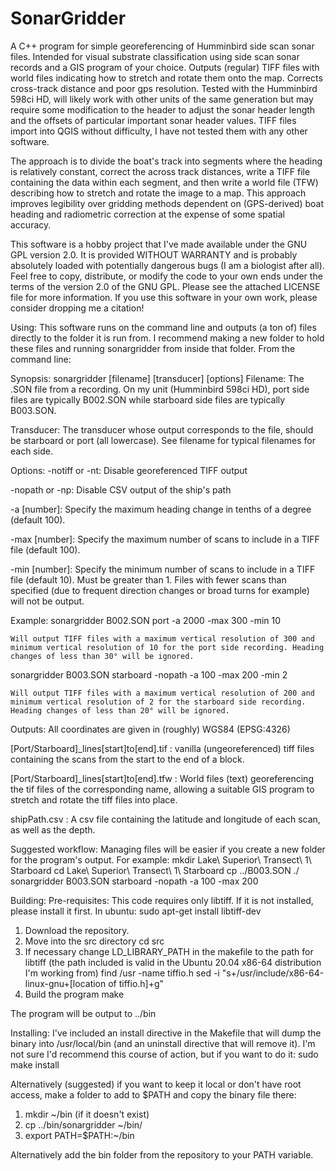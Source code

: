 # SonarGridder
A C++ program for simple georeferencing of Humminbird side scan sonar files. Intended for visual substrate classification using side scan sonar records and a GIS program of your choice. Outputs (regular) TIFF files with world files indicating how to stretch and rotate them onto the map. Corrects cross-track distance and poor gps resolution. Tested with the Humminbird 598ci HD, will likely work with other units of the same generation but may require some modification to the header to adjust the sonar header length and the offsets of particular important sonar header values. TIFF files import into QGIS without difficulty, I have not tested them with any other software.

The approach is to divide the boat's track into segments where the heading is relatively constant, correct the across track distances, write a TIFF file containing the data within each segment, and then write a world file (TFW) describing how to stretch and rotate the image to a map. This approach improves legibility over gridding methods dependent on (GPS-derived) boat heading and radiometric correction at the expense of some spatial accuracy.

This software is a hobby project that I've made available under the GNU GPL version 2.0. It is provided WITHOUT WARRANTY and is probably absolutely loaded with potentially dangerous bugs (I am a biologist after all). Feel free to copy, distribute, or modify the code to your own ends under the terms of the version 2.0 of the GNU GPL. Please see the attached LICENSE file for more information. If you use this software in your own work, please consider dropping me a citation!

Using: 
This software runs on the command line and outputs (a ton of) files directly to the folder it is run from. I recommend making a new folder to hold these files and running sonargridder from inside that folder. From the command line:

Synopsis: 
  sonargridder [filename] [transducer] [options]
Filename:
  The .SON file from a recording. On my unit (Humminbird 598ci HD), port side files are typically B002.SON while starboard side files are typically B003.SON.
  
Transducer:
  The transducer whose output corresponds to the file, should be starboard or port (all lowercase). See filename for typical filenames for each side.
  
Options:
  -notiff or -nt: Disable georeferenced TIFF output
  
  -nopath or -np: Disable CSV output of the ship's path
  
  -a [number]: Specify the maximum heading change in tenths of a degree (default 100).
  
  -max [number]: Specify the maximum number of scans to include in a TIFF file (default 100).
  
  -min [number]: Specify the minimum number of scans to include in a TIFF file (default 10). Must be greater than 1. Files with fewer scans than specified (due to frequent direction changes or broad turns for example) will not be output.
  
Example:
  sonargridder B002.SON port -a 2000 -max 300 -min 10
  
    Will output TIFF files with a maximum vertical resolution of 300 and minimum vertical resolution of 10 for the port side recording. Heading changes of less than 30° will be ignored.
    
  sonargridder B003.SON starboard -nopath -a 100 -max 200 -min 2
  
    Will output TIFF files with a maximum vertical resolution of 200 and minimum vertical resolution of 2 for the starboard side recording. Heading changes of less than 20° will be ignored.
    
Outputs:
  All coordinates are given in (roughly) WGS84 (EPSG:4326)
  
  [Port/Starboard]_lines[start]to[end].tif : 
    vanilla (ungeoreferenced) tiff files containing the scans from the start to the end of a block.
    
  [Port/Starboard]_lines[start]to[end].tfw :
    World files (text) georeferencing the tif files of the corresponding name, allowing a suitable GIS program to stretch and rotate the tiff files into place.
    
  shipPath.csv :
    A csv file containing the latitude and longitude of each scan, as well as the depth.
    
Suggested workflow:
  Managing files will be easier if you create a new folder for the program's output. For example:
    mkdir Lake\ Superior\ Transect\ 1\ Starboard
    cd Lake\ Superior\ Transect\ 1\ Starboard
    cp ../B003.SON ./
    sonargridder B003.SON starboard -nopath -a 100 -max 200

Building:
  Pre-requisites: This code requires only libtiff. If it is not installed, please install it first. In ubuntu:
    sudo apt-get install libtiff-dev
    
  1. Download the repository.
  2. Move into the src directory
     cd src
  3. If necessary change LD_LIBRARY_PATH in the makefile to the path for libtiff (the path included is valid in the Ubuntu 20.04 x86-64 distribution I'm working from)
     find /usr -name tiffio.h
     sed -i "s+/usr/include/x86-64-linux-gnu+[location of tiffio.h]+g"
  4. Build the program
     make
  
  The program will be output to ../bin
  
Installing:
  I've included an install directive in the Makefile that will dump the binary into /usr/local/bin (and an uninstall directive that will remove it). I'm not sure I'd recommend this course of action, but if you want to do it:
  sudo make install
  
  Alternatively (suggested) if you want to keep it local or don't have root access, make a folder to add to $PATH and copy the binary file there:
  1. mkdir ~/bin (if it doesn't exist)
  2. cp ../bin/sonargridder ~/bin/
  3. export PATH=$PATH:~/bin

  Alternatively add the bin folder from the repository to your PATH variable.
